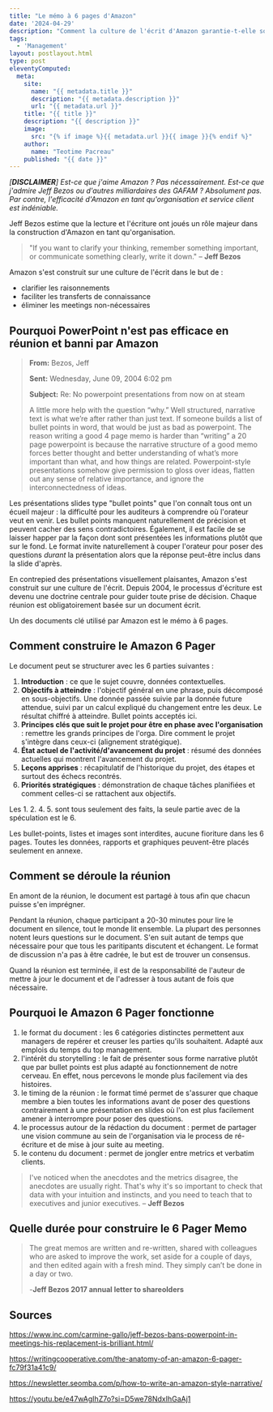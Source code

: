 ```yaml
---
title: "Le mémo à 6 pages d'Amazon"
date: '2024-04-29'
description: "Comment la culture de l'écrit d'Amazon garantie-t-elle son efficacité ?"
tags: 
  - 'Management'
layout: postlayout.html
type: post
eleventyComputed:
  meta:
    site:
      name: "{{ metadata.title }}"
      description: "{{ metadata.description }}"
      url: "{{ metadata.url }}"
    title: "{{ title }}"
    description: "{{ description }}"
    image:
      src: "{% if image %}{{ metadata.url }}{{ image }}{% endif %}"
    author:
      name: "Teotime Pacreau"
    published: "{{ date }}"
---
```


*[**DISCLAIMER**] Est-ce que j'aime Amazon ? Pas nécessairement. Est-ce que j'admire Jeff Bezos ou d'autres milliardaires des GAFAM ? Absolument pas. Par contre, l'efficacité d'Amazon en tant qu'organisation et service client est indéniable.*

Jeff Bezos estime que la lecture et l'écriture ont joués un rôle majeur dans la construction d'Amazon en tant qu'organisation.
> "If you want to clarify your thinking, remember something important, or communicate something clearly, write it down."
– **Jeff Bezos**

Amazon s'est construit sur une culture de l'écrit dans le but de :
- clarifier les raisonnements
- faciliter les transferts de connaissance
- éliminer les meetings non-nécessaires


## Pourquoi PowerPoint n'est pas efficace en réunion et banni par Amazon
> **From:** Bezos, Jeff
>
> **Sent:** Wednesday, June 09, 2004 6:02 pm
>
> **Subject:** Re: No powerpoint presentations from now on at steam
>
>A little more help with the question “why.”
Well structured, narrative text is what we’re after rather than just text. If someone builds a list of bullet points in word, that would be just as bad as powerpoint.
The reason writing a good 4 page memo is harder than “writing” a 20 page powerpoint is because the narrative structure of a good memo forces better thought and better understanding of what’s more important than what, and how things are related.
Powerpoint-style presentations somehow give permission to gloss over ideas, flatten out any sense of relative importance, and ignore the interconnectedness of ideas.

Les présentations slides type "bullet points" que l'on connaît tous ont un écueil majeur : la difficulté pour les auditeurs à comprendre où l'orateur veut en venir. Les bullet points manquent naturellement de précision et peuvent cacher des sens contradictoires. Également, il est facile de se laisser happer par la façon dont sont présentées les informations plutôt que sur le fond.
Le format invite naturellement à couper l'orateur pour poser des questions *durant* la présentation alors que la réponse peut-être inclus dans la slide d'après.

En contrepied des présentations visuellement plaisantes, Amazon s'est construit sur une culture de l'écrit. Depuis 2004, le processus d'écriture est devenu une doctrine centrale pour guider toute prise de décision.
Chaque réunion est obligatoirement basée sur un document écrit.

Un des documents clé utilisé par Amazon est le mémo à 6 pages.

## Comment construire le Amazon 6 Pager
Le document peut se structurer avec les 6 parties suivantes :
1. **Introduction** : ce que le sujet couvre, données contextuelles.
2. **Objectifs à atteindre** : l'objectif général en une phrase, puis décomposé en sous-objectifs. Une donnée passée suivie par la donnée future attendue, suivi par un calcul expliqué du changement entre les deux. Le résultat chiffré à atteindre. Bullet points acceptés ici.
3. **Principes clés que suit le projet pour être en phase avec l'organisation** : remettre les grands principes de l'orga. Dire comment le projet s'intègre dans ceux-ci (alignement stratégique).
4. **État actuel de l'activité/d'avancement du projet** : résumé des données actuelles qui montrent l'avancement du projet.
5. **Leçons apprises** : récapitulatif de l'historique du projet, des étapes et surtout des échecs recontrés.
6. **Priorités stratégiques** : démonstration de chaque tâches planifiées et comment celles-ci se rattachent aux objectifs.

Les 1. 2. 4. 5. sont tous seulement des faits, la seule partie avec de la spéculation est le 6.

Les bullet-points, listes et images sont interdites, aucune fioriture dans les 6 pages. Toutes les données, rapports et graphiques peuvent-être placés seulement en annexe.

## Comment se déroule la réunion 
En amont de la réunion, le document est partagé à tous afin que chacun puisse s'en imprégner.

Pendant la réunion, chaque participant a 20-30 minutes pour lire le document en silence, tout le monde lit ensemble. La plupart des personnes notent leurs questions sur le document. S'en suit autant de temps que nécessaire pour que tous les paritipants discutent et échangent. Le format de discussion n'a pas à être cadrée, le but est de trouver un consensus.

Quand la réunion est terminée, il est de la responsabilité de l'auteur de mettre à jour le document et de l'adresser à tous autant de fois que nécessaire.

## Pourquoi le Amazon 6 Pager fonctionne
1. le format du document : les 6 catégories distinctes permettent aux managers de repérer et creuser les parties qu'ils souhaitent. Adapté aux emplois du temps du top management.
2. l'intérêt du storytelling : le fait de présenter sous forme narrative plutôt que par bullet points est plus adapté au fonctionnement de notre cerveau. En effet, nous percevons le monde plus facilement via des histoires.
3. le timing de la réunion : le format timé permet de s'assurer que chaque membre a bien toutes les informations avant de poser des questions contrairement à une présentation en slides où l'on est plus facilement amener à interrompre pour poser des questions.
4. le processus autour de la rédaction du document : permet de partager une vision commune au sein de l'organisation via le process de ré-écriture et de mise à jour suite au meeting.
5. le contenu du document : permet de jongler entre metrics et verbatim clients. 
>I've noticed when the anecdotes and the metrics disagree, the anecdotes are usually right. That's why it's so important to check that data with your intuition and instincts, and you need to teach that to executives and junior executives.
– **Jeff Bezos**

## Quelle durée pour construire le 6 Pager Memo
> The great memos are written and re-written, shared with colleagues who are asked to improve the work, set aside for a couple of days, and then edited again with a fresh mind. They simply can’t be done in a day or two.
>
> -**Jeff Bezos 2017 annual letter to shareolders**

## Sources
<https://www.inc.com/carmine-gallo/jeff-bezos-bans-powerpoint-in-meetings-his-replacement-is-brilliant.html/>

<https://writingcooperative.com/the-anatomy-of-an-amazon-6-pager-fc79f31a41c9/>

<https://newsletter.seomba.com/p/how-to-write-an-amazon-style-narrative/>

https://youtu.be/e47wAgIhZ7o?si=D5we78NdxIhGaAj1